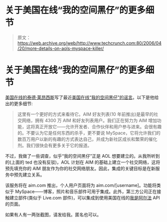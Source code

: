 # 关于美国在线“我的空间黑仔”的更多细节

> 原文：<https://web.archive.org/web/http://www.techcrunch.com:80/2006/04/20/more-details-on-aols-myspace-killer/>

# 关于美国在线“我的空间黑仔”的更多细节

 [美国在线的泰德·莱昂西斯](https://web.archive.org/web/20211026155019/http://ted.aol.com/index.php?id=167)写了最近[美国在线“我的空间黑仔”的谣言](https://web.archive.org/web/20211026155019/http://www.beta.techcrunch.com/2006/04/19/aol-to-launch-myspace-killer/)。以下是他给出的更多细节:

> 这里有一个更好的方式来看待它。AIM 好友列表(10 年前推出)是最早的社交网络，拥有 4300 万 AIM 和好友列表用户。我们正在努力为 AIM 增加功能，这将真正开放它——允许开发者、合作伙伴和用户参与进来。会很有趣的。不要认为它是任何东西的杀手，更不要说 MySpace，它将允许我们的数百万用户以新的有趣的方式表达自己，并成为新社区成长和繁荣的催化剂。我们很快会有更多关于它的报道。

不过，我做了一些调查，似乎“我的空间黑仔”正是 AOL 想要建立的。从我所听到的(上面的 ted 也没有反驳)，AOL 计划在 AIM 的基础上建立一个社交网络，这将预先填充你的 AIM 朋友作为你的社交网络朋友。因此，集成的关键目标是在新服务中预先建立关系。

该服务将在 aim.com 推出，个人用户页面将为 aim.com/[username]。功能将类似于 MySpace——博客，照片和音乐部件可用于集成。此外，第三方公司正在接触建立部件(类似于 Live.com 部件)，可以集成到使用美国在线的[我是阿尔法](https://web.archive.org/web/20211026155019/http://iamalpha.com/.developer/index.jsp) API 的页面。

如果有人有一两张截图，请发给我。匿名也可以。